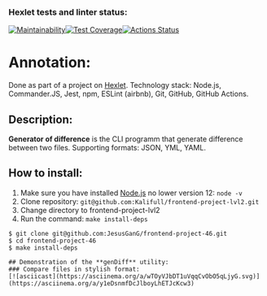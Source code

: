 ### Hexlet tests and linter status:
[![Maintainability](https://api.codeclimate.com/v1/badges/a347d60596c0d30cc8c7/maintainability)](https://codeclimate.com/github/JesusGanG/frontend-project-46/maintainability)[![Test Coverage](https://api.codeclimate.com/v1/badges/a347d60596c0d30cc8c7/test_coverage)](https://codeclimate.com/github/JesusGanG/frontend-project-46/test_coverage)[![Actions Status](https://github.com/JesusGanG/frontend-project-46/workflows/hexlet-check/badge.svg)](https://github.com/JesusGanG/frontend-project-46/actions)

# Annotation:
Done as part of a project on [Hexlet](https://ru.hexlet.io/).
Technology stack: Node.js, Commander.JS, Jest, npm, ESLint (airbnb), Git, GitHub, GitHub Actions.
## Description:
**Generator of difference** is the CLI programm that generate difference between two files.
Supporting formats: JSON, YML, YAML.
## How to install:
1. Make sure you have installed [Node.js](https://nodejs.org/en/) no lower version 12: ```node -v```
2. Clone repository: ```git@github.com:Kalifull/frontend-project-lvl2.git```
3. Change directory to frontend-project-lvl2
4. Run the command: ```make install-deps```
```shell
$ git clone git@github.com:JesusGanG/frontend-project-46.git
$ cd frontend-project-46
$ make install-deps

## Demonstration of the **genDiff** utility:
### Compare files in stylish format:
[![asciicast](https://asciinema.org/a/wTOyVJbDT1uVqqCvObO5qLjyG.svg)](https://asciinema.org/a/y1eDsnmfDcJlboyLhETJcKcw3)